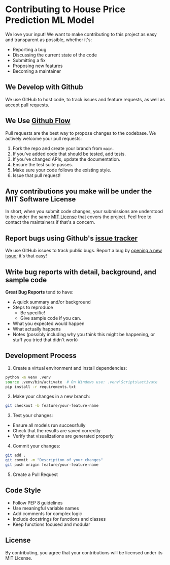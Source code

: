 # Contributing to House Price Prediction ML Model

We love your input! We want to make contributing to this project as easy and transparent as possible, whether it's:

- Reporting a bug
- Discussing the current state of the code
- Submitting a fix
- Proposing new features
- Becoming a maintainer

## We Develop with Github
We use GitHub to host code, to track issues and feature requests, as well as accept pull requests.

## We Use [Github Flow](https://guides.github.com/introduction/flow/index.html)
Pull requests are the best way to propose changes to the codebase. We actively welcome your pull requests:

1. Fork the repo and create your branch from `main`.
2. If you've added code that should be tested, add tests.
3. If you've changed APIs, update the documentation.
4. Ensure the test suite passes.
5. Make sure your code follows the existing style.
6. Issue that pull request!

## Any contributions you make will be under the MIT Software License
In short, when you submit code changes, your submissions are understood to be under the same [MIT License](http://choosealicense.com/licenses/mit/) that covers the project. Feel free to contact the maintainers if that's a concern.

## Report bugs using Github's [issue tracker](https://github.com/JasvanthiA/House-Price-Prediction-ML-Model/issues)
We use GitHub issues to track public bugs. Report a bug by [opening a new issue](https://github.com/JasvanthiA/House-Price-Prediction-ML-Model/issues/new); it's that easy!

## Write bug reports with detail, background, and sample code

**Great Bug Reports** tend to have:

- A quick summary and/or background
- Steps to reproduce
  - Be specific!
  - Give sample code if you can.
- What you expected would happen
- What actually happens
- Notes (possibly including why you think this might be happening, or stuff you tried that didn't work)

## Development Process

1. Create a virtual environment and install dependencies:
```bash
python -m venv .venv
source .venv/bin/activate  # On Windows use: .venv\Scripts\activate
pip install -r requirements.txt
```

2. Make your changes in a new branch:
```bash
git checkout -b feature/your-feature-name
```

3. Test your changes:
- Ensure all models run successfully
- Check that the results are saved correctly
- Verify that visualizations are generated properly

4. Commit your changes:
```bash
git add .
git commit -m "Description of your changes"
git push origin feature/your-feature-name
```

5. Create a Pull Request

## Code Style

- Follow PEP 8 guidelines
- Use meaningful variable names
- Add comments for complex logic
- Include docstrings for functions and classes
- Keep functions focused and modular

## License
By contributing, you agree that your contributions will be licensed under its MIT License.